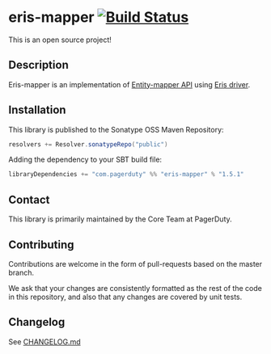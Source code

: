 # eris-mapper [![Build Status](https://travis-ci.org/PagerDuty/eris-mapper.svg)](https://travis-ci.org/PagerDuty/eris-mapper)

This is an open source project!

## Description

Eris-mapper is an implementation of [Entity-mapper API](https://github.com/PagerDuty/entity-mapper) using [Eris driver](https://github.com/PagerDuty/eris-core).


## Installation

This library is published to the Sonatype OSS Maven Repository:
```scala
resolvers += Resolver.sonatypeRepo("public")
```

Adding the dependency to your SBT build file:
```scala
libraryDependencies += "com.pagerduty" %% "eris-mapper" % "1.5.1"
```

## Contact

This library is primarily maintained by the Core Team at PagerDuty.

## Contributing

Contributions are welcome in the form of pull-requests based on the master branch.

We ask that your changes are consistently formatted as the rest of the code in this repository, and also that any changes are covered by unit tests.

## Changelog

See [CHANGELOG.md](./CHANGELOG.md)

